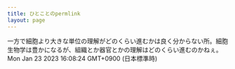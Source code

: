 ```yaml
---
title: ひとことのpermlink
layout: page
---
```

<div class="box" dt="1674457704457">
  一方で細胞より大きな単位の理解がどのくらい進むかは良く分からない所。細胞生物学は豊かになるが、組織とか器官とかの理解はどのくらい進むのかねぇ。
  <div class="content is-small">Mon Jan 23 2023 16:08:24 GMT+0900 (日本標準時)</div>
</div>